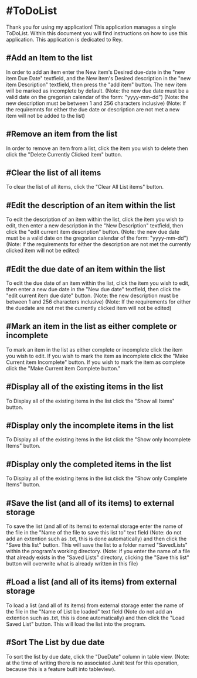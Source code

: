 #ToDoList
=======
Thank you for using my application!
This application manages a single ToDoList.
Within this document you will find instructions 
on how to use this application.
This application is dedicated to Rey.

#Add an Item to the list
-----------


In order to add an item enter the New item's Desired due-date
in the "new item Due Date" textfield, and the New item's Desired description
in the "new item Description" textfield, then press the "add item" button.
The new item will be marked as incomplete by default.
(Note: the new due date must be a valid date on the gregorian calendar of
the form: "yyyy-mm-dd")
(Note: the new description must be between 1 and 256 characters inclusive)
(Note: If the requiremnts for either the due date or description are not
met a new item will not be added to the list)

#Remove an item from the list
-----------
In order to remove an item from a list, click the item you wish to delete
then click the "Delete Currently Clicked Item" button.

#Clear the list of all items
-----------
To clear the list of all items, click the "Clear All List items" button.

#Edit the description of an item within the list
-----------
To edit the description of an item within the list, click the item
you wish to edit, then enter a new description in the "New Description"
textfield, then click the "edit current item description" button.
(Note: the new due date must be a valid date on the gregorian calendar of
the form: "yyyy-mm-dd")
(Note: If the requirements for either the description are not
met the currently clicked item will not be edited)

#Edit the due date of an item within the list
-----------
To edit the due date of an item within the list, click the item
you wish to edit, then enter a new due date in the "New due date"
textfield, then click the "edit current item due date" button.
(Note: the new description must be between 1 and 256 characters inclusive)
(Note: If the requirements for either the duedate are not
met the currently clicked item will not be edited)

#Mark an item in the list as either complete or incomplete
-----------
To mark an item in the list as either complete or incomplete
click the item you wish to edit. If you wish to mark the item as incomplete
click the "Make Current item Incomplete" button. If you wish to mark the 
item as complete click the "Make Current item Complete button."

#Display all of the existing items in the list
-----------
To Display all of the existing items in the list click the 
"Show all Items" button.

#Display only the incomplete items in the list
-----------
To Display all of the existing items in the list click the
"Show only Incomplete Items" button.

#Display only the completed items in the list
-----------
To Display all of the existing items in the list click the
"Show only Complete Items" button.

#Save the list (and all of its items) to external storage
-----------
To save the list (and all of its items) to external storage
enter the name of the file in the "Name of the file to save this list to"
text field (Note: do not add an extention such as .txt, 
this is done automatically) and then click the "Save this list" button.
This will save the list to a folder named "SavedLists" within 
the program's working directory. (Note: if you enter the name of a 
file that already exists in the "Saved Lists" directory, clicking 
the "Save this list" button will overwrite what is already 
written in this file)

#Load a list (and all of its items) from external storage
-----------
To load a list (and all of its items) from external storage
enter the name of the file in the "Name of List be loaded"
text field (Note do not add an extention such as .txt,
this is done automatically) and then click the "Load Saved List" button.
This will load the list into the program.

#Sort The List by due date
-----------
To sort the list by due date, click the "DueDate" column in table view.
(Note: at the time of writing there is no associated Junit test for this 
operation, because this is a feature built into tableview).

